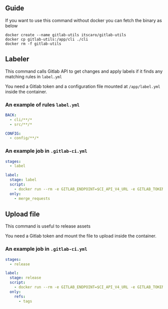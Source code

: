 ## Guide
If you want to use this command without docker you can fetch the binary as below
```shell script
docker create --name gitlab-utils itscaro/gitlab-utils
docker cp gitlab-utils:/app/cli ./cli
docker rm -f gitlab-utils
```

## Labeler
This command calls Gitlab API to get changes and apply labels if it finds any matching rules in `label.yml`

You need a Gitlab token and a configuration file mounted at `/app/label.yml` inside the container.

### An example of rules `label.yml`
```yaml
BACK:
  - cli/**/*
  - src/**/*

CONFIG:
  - config/**/*
```

### An example job in `.gitlab-ci.yml`
```yaml
stages:
  - label

label:
  stage: label
  script:
    - docker run --rm -e GITLAB_ENDPOINT=$CI_API_V4_URL -e GITLAB_TOKEN=<Token to access Gitlab API> -v "$(pwd)/label.yml:/app/label.yml" itscaro/gitlab-utils label -p $CI_PROJECT_PATH -i $CI_MERGE_REQUEST_IID
  only:
    - merge_requests
```

## Upload file
This command is useful to release assets

You need a Gitlab token and mount the file to upload inside the container.

### An example job in `.gitlab-ci.yml`
```yaml
stages:
  - release

label:
  stage: release
  script:
    - docker run --rm -e GITLAB_ENDPOINT=$CI_API_V4_URL -e GITLAB_TOKEN=<Token to access Gitlab API> -v "$(pwd)/build/binary:/assets/binary" itscaro/gitlab-utils upload -p $CI_PROJECT_PATH -t $CI_COMMIT_TAG -i /assets/binary
  only:
    refs:
      - tags
```
